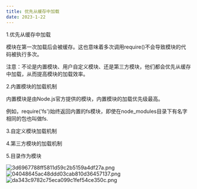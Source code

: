 ```yaml
---
title: 优先从缓存中加载
date: 2023-1-22
---
```

1.优先从缓存中加载

模块在第一次加载后会被缓存。这也意味着多次调用require()不会导致模块的代码被执行多次。

注意：不论是内置模块、用户自定义模块、还是第三方模块，他们都会优先从缓存中加载，从而提高模块的加载效率。

2.内置模块的加载机制

内置模块是由Node.js官方提供的模块，内置模块的加载优先级最高。

例如，require('fs')始终返回内置的fs模块，即使在node_modules目录下有名字相同的包也叫做fs.

3.自定义模块加载机制


4.第三方模块的加载机制


5.目录作为模块

![3d6967788ff5811d59c2b5159a4df27a.png](https://s1.imagehub.cc/images/2023/02/01/3d6967788ff5811d59c2b5159a4df27a.png)
![04048645ac48ddd03cab810d36457137.png](https://s1.imagehub.cc/images/2023/02/01/04048645ac48ddd03cab810d36457137.png)
![da343c9782c75eca099c1fef54ce350c.png](https://s1.imagehub.cc/images/2023/02/01/da343c9782c75eca099c1fef54ce350c.png)
